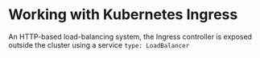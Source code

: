 # Working with Kubernetes Ingress

An HTTP-based load-balancing system, the Ingress controller is exposed outside the cluster using a service ```type: LoadBalancer```

